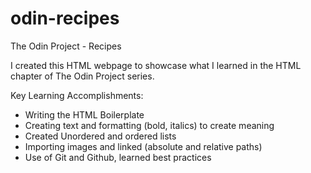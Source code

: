 # odin-recipes
The Odin Project - Recipes

I created this HTML webpage to showcase what I learned in the HTML chapter of The Odin Project series.

Key Learning Accomplishments:

- Writing the HTML Boilerplate
- Creating text and formatting (bold, italics) to create meaning
- Created Unordered and ordered lists
- Importing images and linked (absolute and relative paths)
- Use of Git and Github, learned best practices
